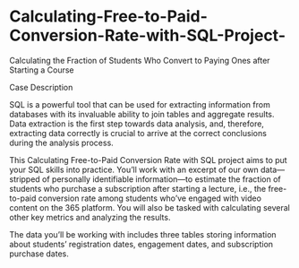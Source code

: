 # Calculating-Free-to-Paid-Conversion-Rate-with-SQL-Project-
Calculating the Fraction of Students Who Convert to Paying Ones after Starting a Course

 Case Description

SQL is a powerful tool that can be used for extracting information from databases with its invaluable ability to join tables and aggregate results. Data extraction is the first step towards data analysis, and, therefore, extracting data correctly is crucial to arrive at the correct conclusions during the analysis process.

This Calculating Free-to-Paid Conversion Rate with SQL project aims to put your SQL skills into practice. You’ll work with an excerpt of our own data—stripped of personally identifiable information—to estimate the fraction of students who purchase a subscription after starting a lecture, i.e., the free-to-paid conversion rate among students who’ve engaged with video content on the 365 platform. You will also be tasked with calculating several other key metrics and analyzing the results.

The data you’ll be working with includes three tables storing information about students’ registration dates, engagement dates, and subscription purchase dates.
